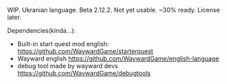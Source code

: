 WIP.
Ukranian language.
Beta 2.12.2.
Not yet usable.
~30% ready.
License later.

Dependencies(kinda...):

* Built-in start quest mod english: https://github.com/WaywardGame/starterquest
* Wayward english https://github.com/WaywardGame/english-language
* debug tool made by wayward devs https://github.com/WaywardGame/debugtools
